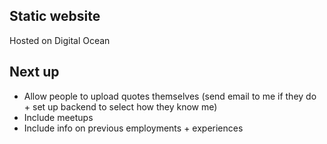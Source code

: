 
## Static website

Hosted on Digital Ocean

## Next up
- Allow people to upload quotes themselves (send email to me if they do + set up backend to select how they know me)
- Include meetups
- Include info on previous employments + experiences